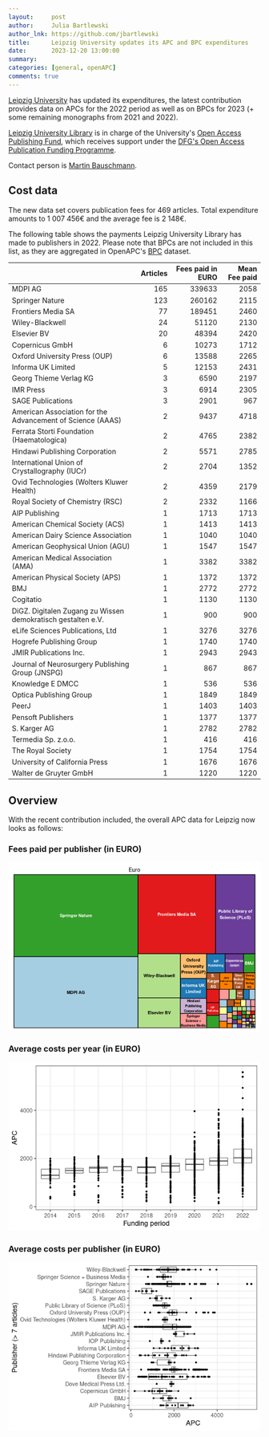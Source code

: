 ```yaml
---
layout:     post
author:     Julia Bartlewski
author_lnk: https://github.com/jbartlewski
title:      Leipzig University updates its APC and BPC expenditures
date:       2023-12-20 13:00:00
summary:    
categories: [general, openAPC]
comments: true
---
```




[Leipzig University](https://www.uni-leipzig.de/en) has updated its expenditures, the latest contribution provides data on APCs for the 2022 period as well as on BPCs for 2023 (+ some remaining monographs from 2021 and 2022).

[Leipzig University Library](http://www.ub.uni-leipzig.de/en/home/) is in charge of the University's [Open Access Publishing Fund](https://www.ub.uni-leipzig.de/en/open-science/publishing-fund/), which receives support under the [DFG's Open Access Publication Funding Programme](https://www.dfg.de/en/research_funding/programmes/infrastructure/lis/open_access/infrastructure_funding/).

Contact person is [Martin Bauschmann](mailto:openscience@ub.uni-leipzig.de).

## Cost data



The new data set covers publication fees for 469 articles. Total expenditure amounts to 1 007 456€ and the average fee is 2 148€.

The following table shows the payments Leipzig University Library has made to publishers in 2022. Please note that BPCs are not included in this list, as they are aggregated in OpenAPC's [BPC](https://github.com/OpenAPC/openapc-de/blob/master/data/bpc.csv) dataset.



|                                                             | Articles| Fees paid in EURO| Mean Fee paid|
|:------------------------------------------------------------|--------:|-----------------:|-------------:|
|MDPI AG                                                      |      165|            339633|          2058|
|Springer Nature                                              |      123|            260162|          2115|
|Frontiers Media SA                                           |       77|            189451|          2460|
|Wiley-Blackwell                                              |       24|             51120|          2130|
|Elsevier BV                                                  |       20|             48394|          2420|
|Copernicus GmbH                                              |        6|             10273|          1712|
|Oxford University Press (OUP)                                |        6|             13588|          2265|
|Informa UK Limited                                           |        5|             12153|          2431|
|Georg Thieme Verlag KG                                       |        3|              6590|          2197|
|IMR Press                                                    |        3|              6914|          2305|
|SAGE Publications                                            |        3|              2901|           967|
|American Association for the Advancement of Science (AAAS)   |        2|              9437|          4718|
|Ferrata Storti Foundation (Haematologica)                    |        2|              4765|          2382|
|Hindawi Publishing Corporation                               |        2|              5571|          2785|
|International Union of Crystallography (IUCr)                |        2|              2704|          1352|
|Ovid Technologies (Wolters Kluwer Health)                    |        2|              4359|          2179|
|Royal Society of Chemistry (RSC)                             |        2|              2332|          1166|
|AIP Publishing                                               |        1|              1713|          1713|
|American Chemical Society (ACS)                              |        1|              1413|          1413|
|American Dairy Science Association                           |        1|              1040|          1040|
|American Geophysical Union (AGU)                             |        1|              1547|          1547|
|American Medical Association (AMA)                           |        1|              3382|          3382|
|American Physical Society (APS)                              |        1|              1372|          1372|
|BMJ                                                          |        1|              2772|          2772|
|Cogitatio                                                    |        1|              1130|          1130|
|DiGZ. Digitalen Zugang zu Wissen demokratisch gestalten e.V. |        1|               900|           900|
|eLife Sciences Publications, Ltd                             |        1|              3276|          3276|
|Hogrefe Publishing Group                                     |        1|              1740|          1740|
|JMIR Publications Inc.                                       |        1|              2943|          2943|
|Journal of Neurosurgery Publishing Group (JNSPG)             |        1|               867|           867|
|Knowledge E DMCC                                             |        1|               536|           536|
|Optica Publishing Group                                      |        1|              1849|          1849|
|PeerJ                                                        |        1|              1403|          1403|
|Pensoft Publishers                                           |        1|              1377|          1377|
|S. Karger AG                                                 |        1|              2782|          2782|
|Termedia Sp. z.o.o.                                          |        1|               416|           416|
|The Royal Society                                            |        1|              1754|          1754|
|University of California Press                               |        1|              1676|          1676|
|Walter de Gruyter GmbH                                       |        1|              1220|          1220|



## Overview

With the recent contribution included, the overall APC data for Leipzig now looks as follows:

### Fees paid per publisher (in EURO)

![plot of chunk tree_leipzig_2024_01_05_full](/figure/tree_leipzig_2024_01_05_full-1.png)

###  Average costs per year (in EURO)

![plot of chunk box_leipzig_2024_01_05_year_full](/figure/box_leipzig_2024_01_05_year_full-1.png)

###  Average costs per publisher (in EURO)

![plot of chunk box_leipzig_2024_01_05_publisher_full](/figure/box_leipzig_2024_01_05_publisher_full-1.png)
